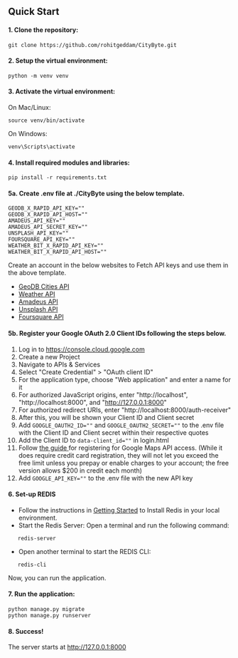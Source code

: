 ## Quick Start

#### 1. Clone the repository:  

```
git clone https://github.com/rohitgeddam/CityByte.git
```


#### 2. Setup the virtual environment:

```
python -m venv venv
```


#### 3. Activate the virtual environment:  
On Mac/Linux: 
```
source venv/bin/activate
```
      
On Windows: 
```
venv\Scripts\activate
```
   

#### 4. Install required modules and libraries:  

```
pip install -r requirements.txt
```


#### 5a. Create .env file at ./CityByte using the below template.
   
```
GEODB_X_RAPID_API_KEY=""
GEODB_X_RAPID_API_HOST=""
AMADEUS_API_KEY=""
AMADEUS_API_SECRET_KEY=""
UNSPLASH_API_KEY=""
FOURSQUARE_API_KEY=""
WEATHER_BIT_X_RAPID_API_KEY=""
WEATHER_BIT_X_RAPID_API_HOST=""
```
Create an account in the below websites to Fetch API keys and use them in the above template.  
* [GeoDB Cities API](https://rapidapi.com/wirefreethought/api/geodb-cities/details)
* [Weather API](https://rapidapi.com/weatherbit/api/weather)
* [Amadeus API](https://developers.amadeus.com/)
* [Unsplash API](https://unsplash.com/developers)
* [Foursquare API](https://location.foursquare.com/developer/)  

#### 5b. Register your Google OAuth 2.0 Client IDs following the steps below.
1. Log in to https://console.cloud.google.com
2. Create a new Project
3. Navigate to APIs & Services
4. Select "Create Credential" > "OAuth client ID"
5. For the application type, choose "Web application" and enter a name for it
6. For authorized JavaScript origins, enter "http://localhost", "http://localhost:8000", and "http://127.0.0.1:8000"
7. For authorized redirect URIs, enter "http://localhost:8000/auth-receiver"
8. After this, you will be shown your Client ID and Client secret
9. Add `GOOGLE_OAUTH2_ID=""` and `GOOGLE_OAUTH2_SECRET=""` to the .env file with the Client ID and Client secret within their respective quotes
10. Add the Client ID to `data-client_id=""` in login.html
11. Follow <a href="https://developers.google.com/maps/get-started#create-project"> the guide </a> for registering for Google Maps API access. (While it does require credit
card registration, they will not let you exceed the free limit unless you prepay
or enable charges to your account; the free version allows $200 in credit each month)
12. Add `GOOGLE_API_KEY=""` to the .env file with the new API key

#### 6. Set-up REDIS
* Follow the instructions in [Getting Started](https://redis.io/docs/getting-started/) to Install Redis in your local environment.
* Start the Redis Server: Open a terminal and run the following command:
```
   redis-server
```
* Open another terminal to start the REDIS CLI:
```
   redis-cli
```

Now, you can run the application.
#### 7. Run the application:  
``` 
python manage.py migrate
python manage.py runserver
```

#### 8. Success!
The server starts at http://127.0.0.1:8000
